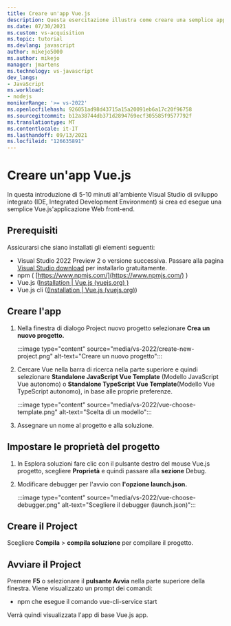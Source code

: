 ```yaml
---
title: Creare un'app Vue.js
description: Questa esercitazione illustra come creare una semplice applicazione Vue.js in Visual Studio.
ms.date: 07/30/2021
ms.custom: vs-acquisition
ms.topic: tutorial
ms.devlang: javascript
author: mikejo5000
ms.author: mikejo
manager: jmartens
ms.technology: vs-javascript
dev_langs:
- JavaScript
ms.workload:
- nodejs
monikerRange: '>= vs-2022'
ms.openlocfilehash: 926051ad98d43715a15a20091eb6a17c20f96758
ms.sourcegitcommit: b12a38744db371d2894769ecf305585f9577792f
ms.translationtype: MT
ms.contentlocale: it-IT
ms.lasthandoff: 09/13/2021
ms.locfileid: "126635891"
---
```

# <a name="create-a-vuejs-app"></a>Creare un'app Vue.js

In questa introduzione di 5-10 minuti all'ambiente Visual Studio di sviluppo integrato (IDE, Integrated Development Environment) si crea ed esegue una semplice Vue.js'applicazione Web front-end.

## <a name="prerequisites"></a>Prerequisiti

Assicurarsi che siano installati gli elementi seguenti:

- Visual Studio 2022 Preview 2 o versione successiva. Passare alla pagina [Visual Studio download](https://visualstudio.microsoft.com/downloads/) per installarlo gratuitamente.
- npm ( [https://www.npmjs.com/](https://www.npmjs.com/) ) 
- Vue.js ([Installation | Vue.js (vuejs.org) )](https://v3.vuejs.org/guide/installation.html#npm)
- Vue.js cli ([(Installation | Vue.js (vuejs.org)](https://v3.vuejs.org/guide/installation.html#cli))

## <a name="create-your-app"></a>Creare l'app

1. Nella finestra di dialogo Project nuovo progetto selezionare **Crea un nuovo progetto.**

   :::image type="content" source="media/vs-2022/create-new-project.png" alt-text="Creare un nuovo progetto":::

1. Cercare Vue nella barra di ricerca nella parte superiore e quindi selezionare **Standalone JavaScript Vue Template** (Modello JavaScript Vue autonomo) o **Standalone TypeScript Vue Template**(Modello Vue TypeScript autonomo), in base alle proprie preferenze.

   :::image type="content" source="media/vs-2022/vue-choose-template.png" alt-text="Scelta di un modello":::

1. Assegnare un nome al progetto e alla soluzione. 

## <a name="set-the-project-properties"></a>Impostare le proprietà del progetto

1. In Esplora soluzioni fare clic con il pulsante destro del mouse Vue.js progetto, scegliere **Proprietà** e quindi passare alla **sezione** Debug.

1. Modificare debugger per l'avvio con **l'opzione launch.json.**
 
   :::image type="content" source="media/vs-2022/vue-choose-debugger.png" alt-text="Scegliere il debugger (launch.json)":::

## <a name="build-your-project"></a>Creare il Project

Scegliere **Compila**  >  **compila soluzione** per compilare il progetto.

## <a name="start-your-project"></a>Avviare il Project

Premere **F5** o selezionare il **pulsante Avvia** nella parte superiore della finestra. Viene visualizzato un prompt dei comandi:

- npm che esegue il comando vue-cli-service start

Verrà quindi visualizzata l'app di base Vue.js app.